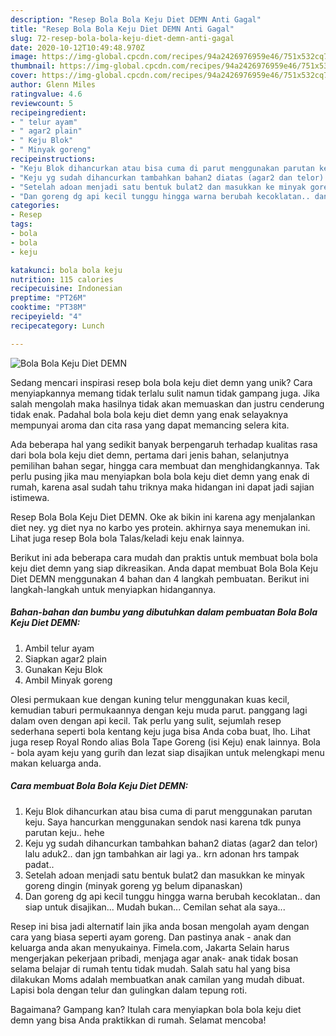 ```yaml
---
description: "Resep Bola Bola Keju Diet DEMN Anti Gagal"
title: "Resep Bola Bola Keju Diet DEMN Anti Gagal"
slug: 72-resep-bola-bola-keju-diet-demn-anti-gagal
date: 2020-10-12T10:49:48.970Z
image: https://img-global.cpcdn.com/recipes/94a2426976959e46/751x532cq70/bola-bola-keju-diet-demn-foto-resep-utama.jpg
thumbnail: https://img-global.cpcdn.com/recipes/94a2426976959e46/751x532cq70/bola-bola-keju-diet-demn-foto-resep-utama.jpg
cover: https://img-global.cpcdn.com/recipes/94a2426976959e46/751x532cq70/bola-bola-keju-diet-demn-foto-resep-utama.jpg
author: Glenn Miles
ratingvalue: 4.6
reviewcount: 5
recipeingredient:
- " telur ayam"
- " agar2 plain"
- " Keju Blok"
- " Minyak goreng"
recipeinstructions:
- "Keju Blok dihancurkan atau bisa cuma di parut menggunakan parutan keju. Saya hancurkan menggunakan sendok nasi karena tdk punya parutan keju.. hehe"
- "Keju yg sudah dihancurkan tambahkan bahan2 diatas (agar2 dan telor) lalu aduk2.. dan jgn tambahkan air lagi ya.. krn adonan hrs tampak padat.."
- "Setelah adoan menjadi satu bentuk bulat2 dan masukkan ke minyak goreng dingin (minyak goreng yg belum dipanaskan)"
- "Dan goreng dg api kecil tunggu hingga warna berubah kecoklatan.. dan siap untuk disajikan... Mudah bukan... Cemilan sehat ala saya..."
categories:
- Resep
tags:
- bola
- bola
- keju

katakunci: bola bola keju 
nutrition: 115 calories
recipecuisine: Indonesian
preptime: "PT26M"
cooktime: "PT38M"
recipeyield: "4"
recipecategory: Lunch

---
```



![Bola Bola Keju Diet DEMN](https://img-global.cpcdn.com/recipes/94a2426976959e46/751x532cq70/bola-bola-keju-diet-demn-foto-resep-utama.jpg)

Sedang mencari inspirasi resep bola bola keju diet demn yang unik? Cara menyiapkannya memang tidak terlalu sulit namun tidak gampang juga. Jika salah mengolah maka hasilnya tidak akan memuaskan dan justru cenderung tidak enak. Padahal bola bola keju diet demn yang enak selayaknya mempunyai aroma dan cita rasa yang dapat memancing selera kita.

Ada beberapa hal yang sedikit banyak berpengaruh terhadap kualitas rasa dari bola bola keju diet demn, pertama dari jenis bahan, selanjutnya pemilihan bahan segar, hingga cara membuat dan menghidangkannya. Tak perlu pusing jika mau menyiapkan bola bola keju diet demn yang enak di rumah, karena asal sudah tahu triknya maka hidangan ini dapat jadi sajian istimewa.

Resep Bola Bola Keju Diet DEMN. Oke ak bikin ini karena agy menjalankan diet ney. yg diet nya no karbo yes protein. akhirnya saya menemukan ini. Lihat juga resep Bola bola Talas/keladi keju enak lainnya.


Berikut ini ada beberapa cara mudah dan praktis untuk membuat bola bola keju diet demn yang siap dikreasikan. Anda dapat membuat Bola Bola Keju Diet DEMN menggunakan 4 bahan dan 4 langkah pembuatan. Berikut ini langkah-langkah untuk menyiapkan hidangannya.

<!--inarticleads1-->

##### Bahan-bahan dan bumbu yang dibutuhkan dalam pembuatan Bola Bola Keju Diet DEMN:

1. Ambil  telur ayam
1. Siapkan  agar2 plain
1. Gunakan  Keju Blok
1. Ambil  Minyak goreng


Olesi permukaan kue dengan kuning telur menggunakan kuas kecil, kemudian taburi permukaannya dengan keju muda parut. panggang lagi dalam oven dengan api kecil. Tak perlu yang sulit, sejumlah resep sederhana seperti bola kentang keju juga bisa Anda coba buat, lho. Lihat juga resep Royal Rondo alias Bola Tape Goreng (isi Keju) enak lainnya. Bola - bola ayam keju yang gurih dan lezat siap disajikan untuk melengkapi menu makan keluarga anda. 

<!--inarticleads2-->

##### Cara membuat Bola Bola Keju Diet DEMN:

1. Keju Blok dihancurkan atau bisa cuma di parut menggunakan parutan keju. Saya hancurkan menggunakan sendok nasi karena tdk punya parutan keju.. hehe
1. Keju yg sudah dihancurkan tambahkan bahan2 diatas (agar2 dan telor) lalu aduk2.. dan jgn tambahkan air lagi ya.. krn adonan hrs tampak padat..
1. Setelah adoan menjadi satu bentuk bulat2 dan masukkan ke minyak goreng dingin (minyak goreng yg belum dipanaskan)
1. Dan goreng dg api kecil tunggu hingga warna berubah kecoklatan.. dan siap untuk disajikan... Mudah bukan... Cemilan sehat ala saya...


Resep ini bisa jadi alternatif lain jika anda bosan mengolah ayam dengan cara yang biasa seperti ayam goreng. Dan pastinya anak - anak dan keluarga anda akan menyukainya. Fimela.com, Jakarta Selain harus mengerjakan pekerjaan pribadi, menjaga agar anak- anak tidak bosan selama belajar di rumah tentu tidak mudah. Salah satu hal yang bisa dilakukan Moms adalah membuatkan anak camilan yang mudah dibuat. Lapisi bola dengan telur dan gulingkan dalam tepung roti. 

Bagaimana? Gampang kan? Itulah cara menyiapkan bola bola keju diet demn yang bisa Anda praktikkan di rumah. Selamat mencoba!
